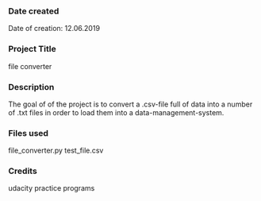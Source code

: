 ### Date created
Date of creation: 12.06.2019

### Project Title
file converter

### Description
The goal of of the project is to convert a .csv-file full of data into a number of .txt files in order to load them into a data-management-system.

### Files used
file_converter.py
test_file.csv

### Credits
udacity practice programs
